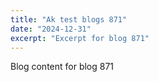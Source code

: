 ```yaml
---
title: "Ak test blogs 871"
date: "2024-12-31"
excerpt: "Excerpt for blog 871"
---
```


Blog content for blog 871